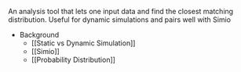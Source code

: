 An analysis tool that lets one input data and find the closest matching distribution. Useful for dynamic simulations and pairs well with Simio

- Background
	- [[Static vs Dynamic Simulation]]
	- [[Simio]]
	- [[Probability Distribution]]